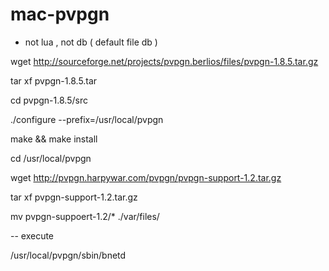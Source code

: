 # mac-pvpgn 
* not lua , not db ( default file db )

wget http://sourceforge.net/projects/pvpgn.berlios/files/pvpgn-1.8.5.tar.gz

tar xf pvpgn-1.8.5.tar

cd pvpgn-1.8.5/src

./configure --prefix=/usr/local/pvpgn

make && make install

cd /usr/local/pvpgn

wget http://pvpgn.harpywar.com/pvpgn/pvpgn-support-1.2.tar.gz

tar xf pvpgn-support-1.2.tar.gz

mv pvpgn-suppoert-1.2/* ./var/files/

-- execute

/usr/local/pvpgn/sbin/bnetd
